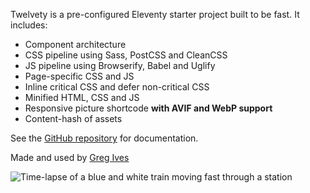 Twelvety is a pre-configured Eleventy starter project built to be fast. It includes:

  - Component architecture
  - CSS pipeline using Sass, PostCSS and CleanCSS
  - JS pipeline using Browserify, Babel and Uglify
  - Page-specific CSS and JS
  - Inline critical CSS and defer non-critical CSS
  - Minified HTML, CSS and JS
  - Responsive picture shortcode **with AVIF and WebP support**
  - Content-hash of assets

See the [GitHub repository](https://github.com/gregives/twelvety) for documentation.

Made and used by [Greg Ives](https://gregives.co.uk)

<!-- Markdown images will automatically use the responsive picture shortcode -->
![Time-lapse of a blue and white train moving fast through a station](train.jpg)
